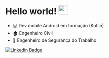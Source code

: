 # Hello world! <img src=https://github.com/TheDudeThatCode/TheDudeThatCode/blob/master/Assets/Hi.gif width="30">

- :computer: Dev mobile Android em formação (Kotlin)
- :house: Engenheiro Civil
- :construction: Engenheiro de Segurança do Trabalho

<div>


[![Linkedin Badge](https://img.shields.io/badge/-LinkedIn-blue?style=flat-square&logo=Linkedin&logoColor=white&link=https://www.linkedin.com/in/bminella/)](https://www.linkedin.com/in/bminella/)
